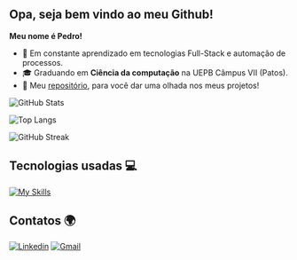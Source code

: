 
## Opa, seja bem vindo ao meu Github!

**Meu nome é Pedro!**

- 🔎 Em constante aprendizado em tecnologias Full-Stack e automação de processos.
- 🎓 Graduando em **Ciência da computação** na UEPB Câmpus VII (Patos).
- 📖 Meu [repositório](https://github.com/PedroHON410?tab=repositories), para você dar uma olhada nos meus projetos!
  

![GitHub Stats](https://github-readme-stats.vercel.app/api?username=PedroHON410&show_icons=true&theme=tokyonight&hide_title=true)

![Top Langs](https://github-readme-stats.vercel.app/api/top-langs/?username=PedroHON410&layout=compact&theme=tokyonight)

![GitHub Streak](https://github-readme-streak-stats.herokuapp.com/?user=PedroHON410&theme=tokyonight)

## Tecnologias usadas 💻

[![My Skills](https://skillicons.dev/icons?i=html,css,js,ts,react,nodejs,java,python,tailwind,git)](https://skillicons.dev)

## Contatos 🌍

[![Linkedin](https://skillicons.dev/icons?i=linkedin)](https://www.linkedin.com/in/pedro-henrique-539266268/)  [![Gmail](https://skillicons.dev/icons?i=gmail)](mailto:pedro.hon200511@gmail.com)
